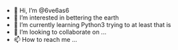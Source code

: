 - 👋 Hi, I’m @6ve6as6
- 👀 I’m interested in bettering the earth 
- 🌱 I’m currently learning Python3 trying to at least that is
- 💞️ I’m looking to collaborate on ...
- 📫 How to reach me ...

<!---
6ve6as6/6ve6as6 is a ✨ special ✨ repository because its `README.md` (this file) appears on your GitHub profile.
You can click the Preview link to take a look at your changes.
--->
